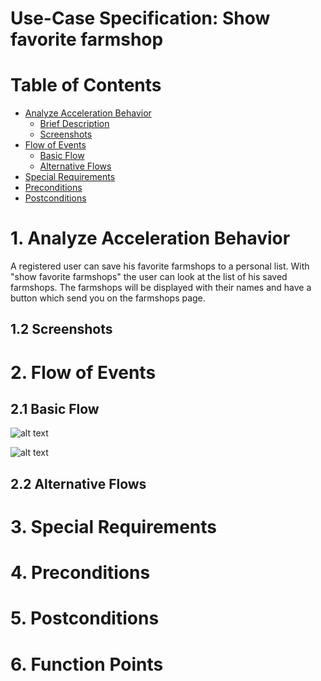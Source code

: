 # Use-Case Specification: Show favorite farmshop

# Table of Contents
- [Analyze Acceleration Behavior](#1-analyze-acceleration-behavior)
    - [Brief Description](#11-brief-description)
    - [Screenshots](#12-screenshots)
- [Flow of Events](#2-flow-of-events)
    - [Basic Flow](#21-basic-flow)
    - [Alternative Flows](#22-alternative-flows)
- [Special Requirements](#3-special-requirements)
- [Preconditions](#4-preconditions)
- [Postconditions](#5-postconditions)

# 1. Analyze Acceleration Behavior

A registered user can save his favorite farmshops to a personal list. With "show favorite farmshops" the user can look at the list of his saved farmshops. The farmshops will be displayed with their names and have a button which send you on the farmshops page. 

## 1.2 Screenshots


# 2. Flow of Events
## 2.1 Basic Flow

![alt text][ActivityDiagram]

[ActivityDiagram]: https://github.com/linkna/FyF/blob/master/documentation/UC/activity%20Diagrams-show%20favorite%20farmer.jpg "Activity Diagram"


![alt text][MockUp1]

[MockUp1]: https://github.com/linkna/FyF/blob/master/documentation/UC/Show%20favorite%20farmshops%20Mockup.png


## 2.2 Alternative Flows
# 3. Special Requirements


# 4. Preconditions


# 5. Postconditions


# 6. Function Points

